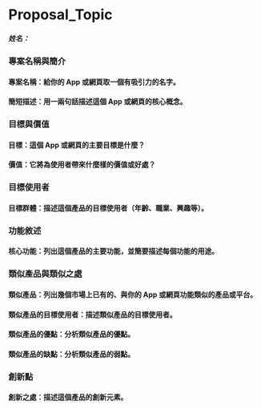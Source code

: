 # Proposal_Topic

##### 姓名：

### 專案名稱與簡介

#### 專案名稱：給你的 App 或網頁取一個有吸引力的名字。

#### 簡短描述：用一兩句話描述這個 App 或網頁的核心概念。

### 目標與價值

#### 目標：這個 App 或網頁的主要目標是什麼？

#### 價值：它將為使用者帶來什麼樣的價值或好處？

### 目標使用者

#### 目標群體：描述這個產品的目標使用者（年齡、職業、興趣等）。

### 功能敘述

#### 核心功能：列出這個產品的主要功能，並簡要描述每個功能的用途。

### 類似產品與類似之處

#### 類似產品：列出幾個市場上已有的、與你的 App 或網頁功能類似的產品或平台。

#### 類似產品的目標使用者：描述類似產品的目標使用者。

#### 類似產品的優點：分析類似產品的優點。

#### 類似產品的缺點：分析類似產品的弱點。

### 創新點

#### 創新之處：描述這個產品的創新元素。
